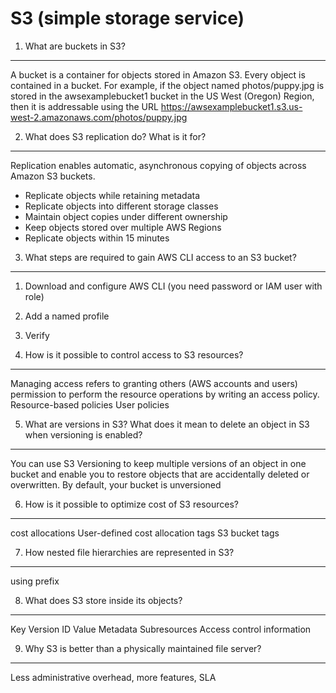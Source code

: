 # S3 (simple storage service)

1. What are buckets in S3?
--------------------------------------------------------------------------------
A bucket is a container for objects stored in Amazon S3. Every object is 
contained in a bucket. For example, if the object named photos/puppy.jpg is 
stored in the awsexamplebucket1 bucket in the US West (Oregon) Region, then it 
is addressable using the URL https://awsexamplebucket1.s3.us-west-2.amazonaws.com/photos/puppy.jpg

2. What does S3 replication do? What is it for?
--------------------------------------------------------------------------------
Replication enables automatic, asynchronous copying of objects across 
Amazon S3 buckets.
* Replicate objects while retaining metadata
* Replicate objects into different storage classes
* Maintain object copies under different ownership
* Keep objects stored over multiple AWS Regions
* Replicate objects within 15 minutes

3. What steps are required to gain AWS CLI access to an S3 bucket?
--------------------------------------------------------------------------------
  1. Download and configure AWS CLI (you need password or IAM user with role)
  2. Add a named profile
  3. Verify

4. How is it possible to control access to S3 resources?
--------------------------------------------------------------------------------
Managing access refers to granting others (AWS accounts and users) permission 
to perform the resource operations by writing an access policy.
Resource-based policies
User policies

5. What are versions in S3? What does it mean to delete an object in S3 when 
versioning is enabled?
--------------------------------------------------------------------------------
You can use S3 Versioning to keep multiple versions of an object in one bucket 
and enable you to restore objects that are accidentally deleted or overwritten.
By default, your bucket is unversioned

6. How is it possible to optimize cost of S3 resources?
--------------------------------------------------------------------------------
cost allocations
User-defined cost allocation tags
S3 bucket tags

7. How nested file hierarchies are represented in S3?
--------------------------------------------------------------------------------
using prefix

8. What does S3 store inside its objects?
--------------------------------------------------------------------------------
Key
Version ID
Value
Metadata
Subresources
Access control information

9. Why S3 is better than a physically maintained file server?
--------------------------------------------------------------------------------
Less administrative overhead, more features, SLA
